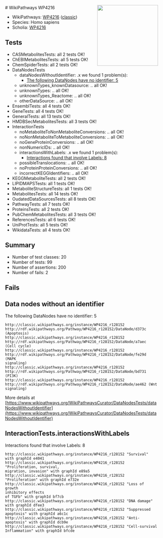 <img style="float: right; width: 200px" src="https://upload.wikimedia.org/wikipedia/commons/thumb/8/83/Wplogo_with_text_500.png/640px-Wplogo_with_text_500.png" />
# WikiPathways WP4216

* WikiPathways: [WP4216](https://wikipathways.org/pathways/WP4216) ([classic](https://classic.wikipathways.org/instance/WP4216))
* Species: Homo sapiens
* Scholia: [WP4216](https://scholia.toolforge.org/wikipathways/WP4216)
## Tests
* CASMetabolitesTests: all 2 tests OK!
* ChEBIMetabolitesTests: all 5 tests OK!
* ChemSpiderTests: all 2 tests OK!
* DataNodesTests
    * dataNodesWithoutIdentifier: .x we found 1 problem(s):
        * [The following DataNodes have no identifier: 5](#d2d32fa4)
    * unknownTypes_knownDatasource: .. all OK!
    * unknownTypes: .. all OK!
    * unknownTypes_Reactome: .. all OK!
    * otherDataSource: .. all OK!
* EnsemblTests: all 4 tests OK!
* GeneTests: all 4 tests OK!
* GeneralTests: all 13 tests OK!
* HMDBSecMetabolitesTests: all 3 tests OK!
* InteractionTests
    * noMetaboliteToNonMetaboliteConversions: .. all OK!
    * noNonMetaboliteToMetaboliteConversions: .. all OK!
    * noGeneProteinConversions: .. all OK!
    * nonNumericIDs: .. all OK!
    * interactionsWithLabels: .x we found 1 problem(s):
        * [Interactions found that involve Labels: 8](#630d267f)
    * possibleTranslocations: .. all OK!
    * noProteinProteinConversions: .. all OK!
    * incorrectKEGGIdentifiers: .. all OK!
* KEGGMetaboliteTests: all 2 tests OK!
* LIPIDMAPSTests: all 1 tests OK!
* MetaboliteStructureTests: all 1 tests OK!
* MetabolitesTests: all 14 tests OK!
* OudatedDataSourcesTests: all 8 tests OK!
* PathwayTests: all 7 tests OK!
* ProteinsTests: all 2 tests OK!
* PubChemMetabolitesTests: all 3 tests OK!
* ReferencesTests: all 6 tests OK!
* UniProtTests: all 5 tests OK!
* WikidataTests: all 4 tests OK!


## Summary

* Number of test classes: 20
* Number of tests: 99
* Number of assertions: 200
* Number of fails: 2

## Fails

<a name="d2d32fa4" />

## Data nodes without an identifier

The following DataNodes have no identifier: 5
```
http://classic.wikipathways.org/instance/WP4216_r128152 http://rdf.wikipathways.org/Pathway/WP4216_r128152/DataNode/d373c (Apoptosis)
http://classic.wikipathways.org/instance/WP4216_r128152 http://rdf.wikipathways.org/Pathway/WP4216_r128152/DataNode/a7aec (Cell cycle)
http://classic.wikipathways.org/instance/WP4216_r128152 http://rdf.wikipathways.org/Pathway/WP4216_r128152/DataNode/fe29d (MAPK
signaling)
http://classic.wikipathways.org/instance/WP4216_r128152 http://rdf.wikipathways.org/Pathway/WP4216_r128152/DataNode/bd731 (PI3K)
http://classic.wikipathways.org/instance/WP4216_r128152 http://rdf.wikipathways.org/Pathway/WP4216_r128152/DataNode/ae462 (Wnt signaling)
```

More details at [https://www.wikipathways.org/WikiPathwaysCurator/DataNodesTests/dataNodesWithoutIdentifier](https://www.wikipathways.org/WikiPathwaysCurator/DataNodesTests/dataNodesWithoutIdentifier)

<a name="630d267f" />

## InteractionTests.interactionsWithLabels

Interactions found that involve Labels: 8
```
http://classic.wikipathways.org/instance/WP4216_r128152 "Survival" with graphId e4041
http://classic.wikipathways.org/instance/WP4216_r128152 "Proliferation, survival, 
migration, invasion" with graphId e89a5
http://classic.wikipathways.org/instance/WP4216_r128152 "Proliferation" with graphId e732e
http://classic.wikipathways.org/instance/WP4216_r128152 "Loss of growth
inhibitory effects 
of TGFb" with graphId bf7cb
http://classic.wikipathways.org/instance/WP4216_r128152 "DNA damage" with graphId dfee3
http://classic.wikipathways.org/instance/WP4216_r128152 "Suppressed apoptosis" with graphId a6c1c
http://classic.wikipathways.org/instance/WP4216_r128152 "Anti-apoptosis" with graphId dcb9e
http://classic.wikipathways.org/instance/WP4216_r128152 "Cell-survival
Inflammation" with graphId bfcde
```

